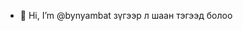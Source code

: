 - 👋 Hi, I’m @bynyambat
зүгээр л шаан тэгээд болоо

<!---
bynyambat/bynyambat is a ✨ special ✨ repository because its `README.md` (this file) appears on your GitHub profile.
You can click the Preview link to take a look at your changes.
--->
